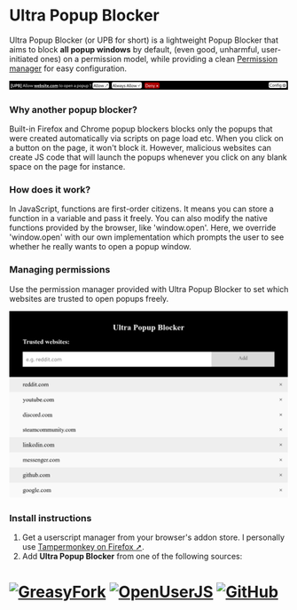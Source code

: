 # Ultra Popup Blocker
Ultra Popup Blocker (or UPB for short) is a lightweight Popup Blocker that aims to block
**all popup windows** by default, (even good, unharmful, user-initiated ones) on a permission
model, while providing a clean [Permission manager][whtlstid] for easy configuration.

<p align="center"><img src="https://raw.githubusercontent.com/Eskander/ultra-popup-blocker/master/screenshots/bottom-bar.png"></p>

### Why another popup blocker?
Built-in Firefox and Chrome popup blockers blocks only the popups that were created automatically via scripts on page load etc. When you click on a button on the page, it won't block it.
However, malicious websites can create JS code that will launch the popups whenever you click on any blank space on the page for instance.

### How does it work?
In JavaScript, functions are first-order citizens. It means you can store a function in a variable and pass it freely. You can also modify the native functions provided by the browser, like 'window.open'.
Here, we override 'window.open' with our own implementation which prompts the user to see whether he really wants to open a popup window.

### Managing permissions
Use the permission manager provided with Ultra Popup Blocker to set which websites are trusted to open popups freely.

<p align="center"><img src="https://raw.githubusercontent.com/Eskander/ultra-popup-blocker/master/screenshots/whitelist-config.png"></p>

### Install instructions
1. Get a userscript manager from your browser's addon store. I personally use [Tampermonkey on Firefox ➚][ext].
2. Add **Ultra Popup Blocker** from one of the following sources:

# [![GreasyFork][button1]][link1] [![OpenUserJS][button2]][link2] [![GitHub][button3]][link3]

  [ext]: https://addons.mozilla.org/en-US/firefox/addon/tampermonkey/
  [whtlstid]: #managing-permissions

  [button1]: https://img.shields.io/badge/Install-GreasyFork-red.svg?longCache=true&style=for-the-badge&
  [link1]: https://greasyfork.org/en/scripts/387937-ultra-popup-blocker
  
  [button2]: https://img.shields.io/badge/Install-OpenUserJS-blue.svg?longCache=true&style=for-the-badge
  [link2]: https://openuserjs.org/scripts/eskander/Ultra_Popup_Blocker
  
  [button3]: https://img.shields.io/badge/Install-GitHub-lightgrey.svg?longCache=true&style=for-the-badge
  [link3]: https://github.com/Eskander/ultra-popup-blocker/raw/main/ultra-popup-blocker.user.js
  
